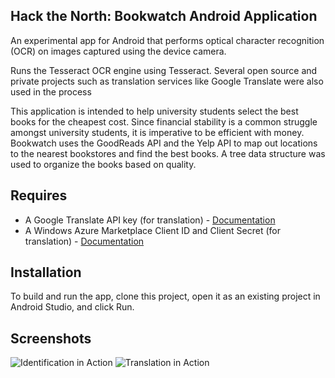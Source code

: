 ## Hack the North: Bookwatch Android Application

An experimental app for Android that performs optical character recognition (OCR) on images captured using the device camera.

Runs the Tesseract OCR engine using Tesseract. Several open source and private projects such as translation services like Google Translate were also used in the process

This application is intended to help university students select the best books for the cheapest cost. Since financial stability is a common struggle amongst university students, it is imperative to be efficient with money. Bookwatch uses the GoodReads API and the Yelp API to map out locations to the nearest bookstores and find the best books. A tree data structure was used to organize the books based on quality.

## Requires
* A Google Translate API key (for translation) - [Documentation](https://code.google.com/apis/console/?api=translate)
* A Windows Azure Marketplace Client ID and Client Secret (for translation) - [Documentation](http://msdn.microsoft.com/en-us/library/hh454950.aspx)

## Installation

To build and run the app, clone this project, open it as an existing project in Android Studio, and click Run.

## Screenshots

![Identification in Action](https://i.imgur.com/1rRSxXD.png)
![Translation in Action](https://i.imgur.com/gR9hcVm.png)
